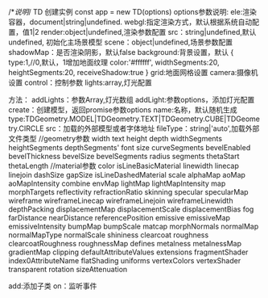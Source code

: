 /**说明*/
TD
创建实例
const app = new TD(options)
options参数说明:
  ele:渲染容器，document|string|undefined.
  webgl:指定渲染方式，默认根据系统自动配置，值1|2
  render:object|undefined,渲染参数配置
  src：string|undefined,默认undefined, 初始化主场景模型
  scene：object|undefined,场景参数配置
      shadowMap：是否渲染阴影，默认false
      background:背景设置，默认 {
          type:1,//0,默认，1增加地面纹理
          color:'#ffffff',
          widthSegments:20,
          heightSegments:20,
          receiveShadow:true
        }
  grid:地面网格设置
  camera:摄像机设置
  control：控制参数
  lights:array,灯光配置

方法：
addLights：参数Array,灯光数组
addLight:参数options，添加灯光配置
create：创建模型，返回promise参数options
      name:名称，默认随机生成
      type:TDGeometry.MODEL|TDGeometry.TEXT|TDGeometry.CUBE|TDGeometry.CIRCLE
      src：加载的外部模型或者字体地址
      fileType：string|'auto',加载外部文件类型
      //geometry参数
      width
      text
      height
      depth
      widthSegments
      heightSegments
      depthSegments'
      font
      size
      curveSegments
      bevelEnabled
      bevelThickness
      bevelSize
      bevelSegments
      radius
      segments
      thetaStart
      thetaLength
      //material参数
      color
      isLineBasicMaterial
      linewidth
      linecap
      linejoin
      dashSize
      gapSize
      isLineDashedMaterial
      scale
      alphaMap
      aoMap
      aoMapIntensity
      combine
      envMap
      lightMap
      lightMapIntensity
      map
      morphTargets
      reflectivity
      refractionRatio
      skinning
      specular
      specularMap
      wireframe
      wireframeLinecap
      wireframeLinejoin
      wireframeLinewidth
      depthPacking
      displacementMap
      displacementScale
      displacementBias
      fog
      farDistance
      nearDistance
      referencePosition
      emissive
      emissiveMap
      emissiveIntensity
      bumpMap
      bumpScale
      matcap
      morphNormals
      normalMap
      normalMapType
      normalScale
      shininess
      clearcoat
      roughness
      clearcoatRoughness
      roughnessMap
      defines
      metalness
      metalnessMap
      gradientMap
      clipping
      defaultAttributeValues
      extensions
      fragmentShader
      index0AttributeName
      flatShading
      uniforms
      vertexColors
      vertexShader
      transparent
      rotation
      sizeAttenuation

add:添加子类
on：监听事件                  
      

